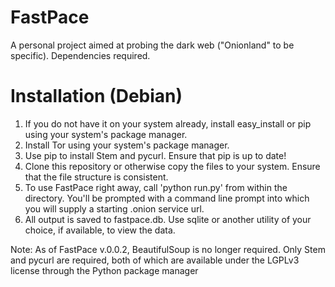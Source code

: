 # FastPace
A personal project aimed at probing the dark web ("Onionland" to be specific). Dependencies required.

# Installation (Debian)

1. If you do not have it on your system already, install easy_install or pip using your system's package manager.
2. Install Tor using your system's package manager.
3. Use pip to install Stem and pycurl. Ensure that pip is up to date!
4. Clone this repository or otherwise copy the files to your system. Ensure that the file structure is consistent.
5. To use FastPace right away, call 'python run.py' from within the directory. You'll be prompted with a command line prompt into which you will supply a starting .onion service url.
6. All output is saved to fastpace.db. Use sqlite or another utility of your choice, if available, to view the data.

Note: As of FastPace v.0.0.2, BeautifulSoup is no longer required. Only Stem and pycurl are required, both of which are available under the LGPLv3 license through the Python package manager
